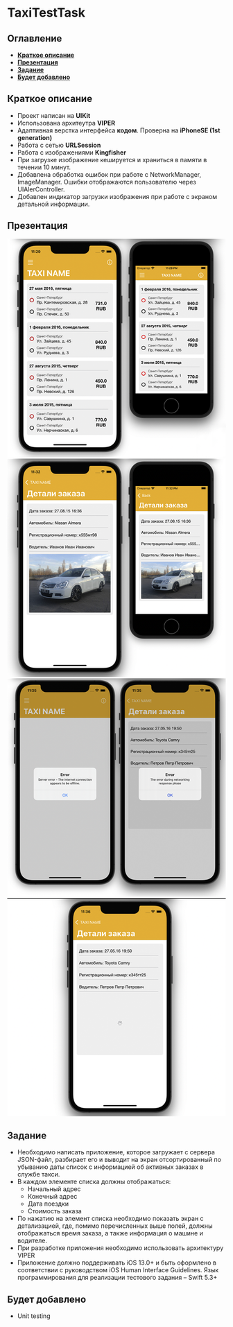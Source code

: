# TaxiTestTask
## Оглавление
- **[Краткое описание](#Basic)**
- **[Презентация](#Presentation)**
- **[Задание](#Task)**
- **[Будет добавлено](#ComingSoon)**

## <a id="Basic"></a>Краткое описание
- Проект написан на **UIKit**
- Использована архитеутра **VIPER**
- Адаптивная верстка интерфейса **кодом**. Проверна на **iPhoneSE (1st generation)**
- Работа с сетью **URLSession**
- Работа с изображениями **Kingfisher**
- При загрузке изображение кешируется и храниться в памяти в течении 10 минут.
- Добавлена обработка ошибок при работе с NetworkManager, ImageManager. Ошибки отображаются пользователю через UIAlerController.
- Добавлен индикатор загрузки изображения при работе с экраном детальной информации.
## <a id="Presentation"></a>Презентация
![Главный экран](./presentation/1.png)
![Экран детальной информации](./presentation/2.png)
![Обработка ошибок](./presentation/3.png)
![Индикатор загрузки](./presentation/4.png)
## <a id="Task"></a>Задание
- Необходимо написать приложение, которое загружает с сервера JSON-файл,
разбирает его и выводит на экран отсортированный по убыванию даты список с информацией об активных заказах в службе такси.
- В каждом элементе списка должны отображаться:
  - Начальный адрес
  - Конечный адрес
  - Дата поездки
  - Стоимость заказа
- По нажатию на элемент списка необходимо показать экран с детализацией,
где, помимо перечисленных выше полей, должны отображаться время заказа, а также информация о машине и водителе.
- При разработке приложения необходимо использовать архитектуру VIPER
- Приложение должно поддерживать iOS 13.0+ и быть оформлено в соответствии с руководством iOS Human Interface Guidelines.
Язык программирования для реализации тестового задания – Swift 5.3+
## <a id="Task"></a>Будет добавлено
- Unit testing
